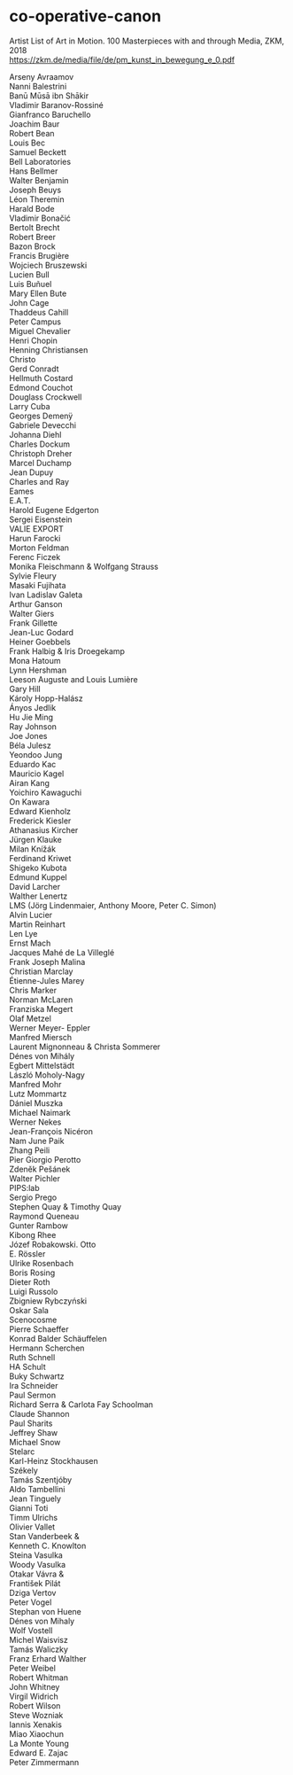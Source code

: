 # co-operative-canon
Artist List of Art in Motion. 100 Masterpieces with and through Media, ZKM, 2018  
https://zkm.de/media/file/de/pm_kunst_in_bewegung_e_0.pdf

Arseny Avraamov  
Nanni Balestrini  
Banū Mūsā ibn Shākir  
Vladimir Baranov-Rossiné  
Gianfranco Baruchello  
Joachim Baur  
Robert Bean  
Louis Bec  
Samuel Beckett  
Bell Laboratories  
Hans Bellmer  
Walter Benjamin  
Joseph Beuys  
Léon Theremin  
Harald Bode  
Vladimir Bonačić  
Bertolt Brecht  
Robert Breer  
Bazon Brock  
Francis Brugière  
Wojciech Bruszewski  
Lucien Bull  
Luis Buñuel  
Mary Ellen Bute  
John Cage  
Thaddeus Cahill  
Peter Campus  
Miguel Chevalier  
Henri Chopin  
Henning Christiansen  
Christo  
Gerd Conradt  
Hellmuth Costard  
Edmond Couchot  
Douglass Crockwell  
Larry Cuba  
Georges Demenÿ  
Gabriele Devecchi  
Johanna Diehl  
Charles Dockum  
Christoph Dreher  
Marcel Duchamp  
Jean Dupuy  
Charles and Ray  
Eames  
E.A.T.  
Harold Eugene Edgerton  
Sergei Eisenstein  
VALIE EXPORT  
Harun Farocki  
Morton Feldman  
Ferenc Ficzek  
Monika Fleischmann & Wolfgang Strauss  
Sylvie Fleury  
Masaki Fujihata  
Ivan Ladislav Galeta  
Arthur Ganson  
Walter Giers  
Frank Gillette  
Jean-Luc Godard  
Heiner Goebbels  
Frank Halbig & Iris Droegekamp  
Mona Hatoum  
Lynn Hershman  
Leeson Auguste and Louis Lumière  
Gary Hill  
Károly Hopp-Halász  
Ányos Jedlik  
Hu Jie Ming  
Ray Johnson  
Joe Jones  
Béla Julesz  
Yeondoo Jung  
Eduardo Kac  
Mauricio Kagel  
Airan Kang  
Yoichiro Kawaguchi  
On Kawara  
Edward Kienholz  
Frederick Kiesler  
Athanasius Kircher  
Jürgen Klauke  
Milan Knížák  
Ferdinand Kriwet  
Shigeko Kubota  
Edmund Kuppel  
David Larcher  
Walther Lenertz  
LMS (Jörg Lindenmaier, Anthony Moore, Peter C. Simon)  
Alvin Lucier  
Martin Reinhart  
Len Lye  
Ernst Mach  
Jacques Mahé de La Villeglé  
Frank Joseph Malina  
Christian Marclay  
Étienne-Jules Marey  
Chris Marker  
Norman McLaren  
Franziska Megert  
Olaf Metzel  
Werner Meyer- Eppler  
Manfred Miersch  
Laurent Mignonneau & Christa Sommerer  
Dénes von Mihály  
Egbert Mittelstädt  
László Moholy-Nagy  
Manfred Mohr  
Lutz Mommartz  
Dániel Muszka  
Michael Naimark  
Werner Nekes  
Jean-François Nicéron  
Nam June Paik  
Zhang Peili  
Pier Giorgio Perotto  
Zdeněk Pešánek  
Walter Pichler  
PIPS:lab  
Sergio Prego  
Stephen Quay & Timothy Quay  
Raymond Queneau  
Gunter Rambow  
Kibong Rhee  
Józef Robakowski. Otto  
E. Rössler  
Ulrike Rosenbach  
Boris Rosing  
Dieter Roth  
Luigi Russolo  
Zbigniew Rybczyński  
Oskar Sala  
Scenocosme  
Pierre Schaeffer  
Konrad Balder Schäuffelen  
Hermann Scherchen  
Ruth Schnell  
HA Schult  
Buky Schwartz  
Ira Schneider  
Paul Sermon  
Richard Serra & Carlota Fay Schoolman  
Claude Shannon  
Paul Sharits  
Jeffrey Shaw  
Michael Snow  
Stelarc  
Karl-Heinz Stockhausen  
Székely  
Tamás Szentjóby  
Aldo Tambellini  
Jean Tinguely  
Gianni Toti  
Timm Ulrichs  
Olivier Vallet  
Stan Vanderbeek &  
Kenneth C. Knowlton  
Steina Vasulka  
Woody Vasulka  
Otakar Vávra &  
František Pilát  
Dziga Vertov  
Peter Vogel  
Stephan von Huene  
Dénes von Mihaly  
Wolf Vostell  
Michel Waisvisz  
Tamás Waliczky  
Franz Erhard Walther  
Peter Weibel  
Robert Whitman  
John Whitney  
Virgil Widrich  
Robert Wilson  
Steve Wozniak  
Iannis Xenakis  
Miao Xiaochun  
La Monte Young  
Edward E. Zajac  
Peter Zimmermann
